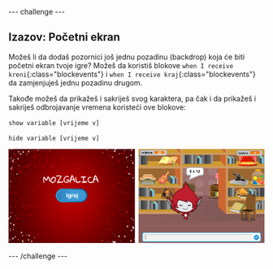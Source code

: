 --- challenge ---

## Izazov: Početni ekran

Možeš li da dodaš pozornici još jednu pozadinu (backdrop) koja će biti početni ekran tvoje igre? Možeš da koristiš blokove `when I receive kreni`{:class="blockevents"} i `when I receive kraj`{:class="blockevents"} da zamjenjuješ jednu pozadinu drugom.

Takođe možeš da prikažeš i sakriješ svog karaktera, pa čak i da prikažeš i sakriješ odbrojavanje vremena koristeći ove blokove:

```blocks
show variable [vrijeme v]
```

```blocks
hide variable [vrijeme v]
```

![screenshot](images/brain-startscreen.png)

--- /challenge ---
